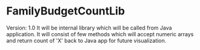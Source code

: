 # FamilyBudgetCountLib

Version: 1.0
It will be internal library which will be called from Java application.
It will consist of few methods which will accept numeric arrays and return count of 'X' back to Java app for future visualization.

